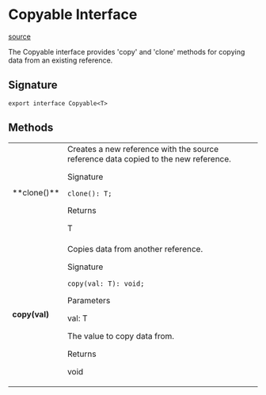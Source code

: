 # Copyable Interface

[source](https://developers.meta.com/horizon-worlds/reference/2.0.0/core_copyable)

The Copyable interface provides 'copy' and 'clone' methods for copying data from an existing reference.

## Signature

```
export interface Copyable<T>
```

## Methods

<table>
  <tbody>
    <tr>
      <td>**clone()**</td>
      <td>Creates a new reference with the source reference data copied to the new reference.

Signature

```
clone(): T;
```

Returns

T</td>
    </tr>
    <tr>
      <td>**copy(val)**</td>
      <td>Copies data from another reference.

Signature

```
copy(val: T): void;
```

Parameters

val: T

The value to copy data from.

Returns

void</td>
    </tr>
  </tbody>
</table>